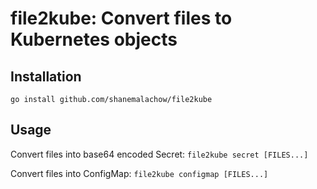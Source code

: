 # file2kube: Convert files to Kubernetes objects

## Installation

`go install github.com/shanemalachow/file2kube`

## Usage

Convert files into base64 encoded Secret:
`file2kube secret [FILES...]`

Convert files into ConfigMap:
`file2kube configmap [FILES...]`
